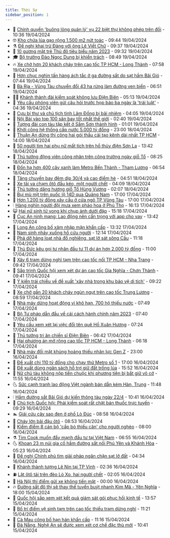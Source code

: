 ```yaml
---
title: Thời Sự
sidebar_position: 1
---
```


<!-- vnexpress-thoi-su:START -->
- 🦒 [Chính quyền &#39;buông lỏng quản lý&#39; vụ 22 biệt thự không phép trên đồi](https://vnexpress.net/chinh-quyen-buong-long-quan-ly-vu-22-biet-thu-khong-phep-tren-doi-4736285.html) - 10:36 19/04/2024
- 🤓 [Kho chứa lúa gạo rộng 1.500 m2 nứt toác](https://vnexpress.net/kho-chua-lua-gao-rong-1-500-m2-nut-toac-4736159.html) - 09:44 19/04/2024
- ⚗️ [Đề nghị khai trừ Đảng với ông Lê Viết Chữ](https://vnexpress.net/de-nghi-khai-tru-dang-voi-ong-le-viet-chu-4736266.html) - 09:37 19/04/2024
- 🌊 [10 gương mặt trẻ Thủ đô tiêu biểu năm 2023](https://vnexpress.net/10-guong-mat-tre-thu-do-tieu-bieu-nam-2023-4736223.html) - 09:32 19/04/2024
- 🎓 [Bộ trưởng Đào Ngọc Dung bị khiển trách](https://vnexpress.net/bo-truong-dao-ngoc-dung-bi-khien-trach-4724425.html) - 08:49 19/04/2024
- 🔥 [Xe chở hơn 20 khách cháy trên cao tốc TP HCM - Long Thành](https://vnexpress.net/xe-cho-hon-20-khach-chay-tren-cao-toc-tp-hcm-long-thanh-4736213.html) - 07:58 19/04/2024
- 🦏 [Hơn chục nghìn tấn hàng ách tắc ở ga đường sắt do sạt hầm Bãi Gió](https://vnexpress.net/hon-chuc-nghin-tan-hang-ach-tac-o-ga-duong-sat-do-sat-ham-bai-gio-4736155.html) - 07:44 19/04/2024
- 👺 [Bà Rịa - Vũng Tàu chuyển đổi 43 ha rừng làm đường ven biển](https://vnexpress.net/ba-ria-vung-tau-chuyen-doi-43-ha-rung-lam-duong-ven-bien-4736163.html) - 06:51 19/04/2024
- 🧑‍🏫 [Khánh thành đài kiểm soát không lưu Điện Biên](https://vnexpress.net/khanh-thanh-dai-kiem-soat-khong-luu-dien-bien-4736122.html) - 05:13 19/04/2024
- 🚦 [Yêu cầu phóng viên gửi câu hỏi trước họp báo ba ngày là &#39;trái luật&#39;](https://vnexpress.net/yeu-cau-phong-vien-gui-cau-hoi-truoc-hop-bao-ba-ngay-la-trai-luat-4736070.html) - 04:36 19/04/2024
- 🎉 [Cựu bí thư và chủ tịch tỉnh Lâm Đồng bị bãi nhiệm](https://vnexpress.net/cuu-bi-thu-va-chu-tich-tinh-lam-dong-bi-bai-nhiem-4736081.html) - 04:05 19/04/2024
- 🦒 [Nội Bài vào top 100 sân bay tốt nhất thế giới](https://vnexpress.net/noi-bai-vao-top-100-san-bay-tot-nhat-the-gioi-4736000.html) - 02:40 19/04/2024
- 🤗 [Tượng đài con tàu tập kết ở Sầm Sơn thành hình](https://vnexpress.net/tuong-dai-con-tau-tap-ket-o-sam-son-thanh-hinh-4735879.html) - 01:01 19/04/2024
- 💼 [Khởi công hệ thống cấp nước 5.000 tỷ đồng](https://vnexpress.net/khoi-cong-he-thong-cap-nuoc-5-000-ty-dong-4735914.html) - 23:00 18/04/2024
- 🤩 [Thuận An dừng thi công hai gói thầu cải tạo kênh dài nhất TP HCM](https://vnexpress.net/thuan-an-dung-thi-cong-hai-goi-thau-cai-tao-kenh-dai-nhat-tp-hcm-4735899.html) - 14:00 18/04/2024
- 🤡 [50 người tìm hai phụ nữ mất tích trên hồ thủy điện Sơn La](https://vnexpress.net/50-nguoi-tim-hai-phu-nu-mat-tich-tren-ho-thuy-dien-son-la-4735894.html) - 13:42 18/04/2024
- 💯 [Thủ tướng động viên công nhân trên công trường ngày giỗ Tổ](https://vnexpress.net/thu-tuong-dong-vien-cong-nhan-tren-cong-truong-ngay-gio-to-4735832.html) - 08:25 18/04/2024
- 👺 [Đốn hạ hơn 400 cây xanh làm Metro Bến Thành - Tham Lương](https://vnexpress.net/don-ha-hon-400-cay-xanh-lam-metro-ben-thanh-tham-luong-4735830.html) - 06:54 18/04/2024
- 🌮 [Tăng chuyến bay đêm dịp 30/4 và cao điểm hè](https://vnexpress.net/tang-chuyen-bay-dem-dip-30-4-va-cao-diem-he-4735790.html) - 04:51 18/04/2024
- 🥸 [Xe tải va chạm ôtô đầu kéo, một người chết](https://vnexpress.net/xe-tai-va-cham-oto-dau-keo-mot-nguoi-chet-4735789.html) - 04:09 18/04/2024
- 🐻 [Thủ tướng dâng hương giỗ Tổ Hùng Vương](https://vnexpress.net/thu-tuong-dang-huong-gio-to-hung-vuong-4735732.html) - 02:07 18/04/2024
- 👀 [Bụi mù mịt trên quốc lộ 14D qua Quảng Nam](https://vnexpress.net/bui-mu-mit-tren-quoc-lo-14d-qua-quang-nam-4735369.html) - 17:00 17/04/2024
- 🤔 [Hơn 1.200 tỷ đồng xây cầu ở cửa ngõ TP Vũng Tàu](https://vnexpress.net/hon-1-200-ty-dong-xay-cau-o-cua-ngo-tp-vung-tau-4735593.html) - 17:00 17/04/2024
- 🕯 [Hàng nghìn người đội mưa xem pháo hoa ở Phú Thọ](https://vnexpress.net/hang-nghin-nguoi-doi-mua-xem-phao-hoa-o-phu-tho-4735678.html) - 16:13 17/04/2024
- 😺 [Hai nữ sinh tử vong khi chụp ảnh dưới đập](https://vnexpress.net/hai-nu-sinh-tu-vong-khi-chup-anh-duoi-dap-4735669.html) - 15:18 17/04/2024
- 🦆 [Cục An ninh mạng: Lao động nên cẩn trọng với app cho vay](https://vnexpress.net/cuc-an-ninh-mang-lao-dong-nen-can-trong-voi-app-cho-vay-4735638.html) - 13:42 17/04/2024
- 🧰 [Long An công bố xâm nhập mặn khẩn cấp](https://vnexpress.net/long-an-cong-bo-xam-nhap-man-khan-cap-4735647.html) - 13:32 17/04/2024
- 🦍 [Nam sinh nhảy xuống hồ cứu người](https://vnexpress.net/nam-sinh-nhay-xuong-ho-cuu-nguoi-4735642.html) - 12:14 17/04/2024
- 🧰 [Phá dỡ hàng loạt nhà đổ nghiêng, sạt lở sát sông Cầu](https://video.vnexpress.net/pha-do-hang-loat-nha-do-nghieng-sat-lo-sat-song-cau-4735464.html) - 11:18 17/04/2024
- 💃 [Thủ Đức kêu gọi tư nhân đầu tư 11 dự án hơn 2.000 tỷ đồng](https://vnexpress.net/thu-duc-keu-goi-tu-nhan-dau-tu-11-du-an-hon-2-000-ty-dong-4735610.html) - 11:00 17/04/2024
- 🧰 [Xây 6 trạm dừng nghỉ tạm trên cao tốc nối TP HCM - Nha Trang](https://vnexpress.net/xay-6-tram-dung-nghi-tam-tren-cao-toc-noi-tp-hcm-nha-trang-4735524.html) - 09:42 17/04/2024
- 🚀 [Sắp trình Quốc hội xem xét dự án cao tốc Gia Nghĩa - Chơn Thành](https://vnexpress.net/sap-trinh-quoc-hoi-xem-xet-du-an-cao-toc-gia-nghia-chon-thanh-4735511.html) - 09:41 17/04/2024
- 🎊 [Ý kiến trái chiều về đề xuất &#39;xây nhà trong khu bảo vệ di tích&#39;](https://vnexpress.net/y-kien-trai-chieu-ve-de-xuat-xay-nha-trong-khu-bao-ve-di-tich-4735276.html) - 09:22 17/04/2024
- 🤭 [Xe chở gần 20 khách cháy ngùn ngụt trên cao tốc Trung Lương](https://vnexpress.net/xe-cho-gan-20-khach-chay-ngun-ngut-tren-cao-toc-trung-luong-4735512.html) - 08:59 17/04/2024
- 🤗 [Nhà máy dừng hoạt động vì khô hạn, 700 hộ thiếu nước](https://vnexpress.net/nha-may-dung-hoat-dong-vi-kho-han-700-ho-thieu-nuoc-4735449.html) - 07:49 17/04/2024
- 🌈 [Bộ Tư pháp dẫn đầu về cải cách hành chính năm 2023](https://vnexpress.net/bo-tu-phap-dan-dau-ve-cai-cach-hanh-chinh-nam-2023-4735280.html) - 07:40 17/04/2024
- 🦣 [Yêu cầu xem xét lại việc đổi tên quê Hồ Xuân Hương](https://vnexpress.net/yeu-cau-xem-xet-lai-viec-doi-ten-que-ho-xuan-huong-4735412.html) - 07:24 17/04/2024
- 🎡 [Thủ tướng tri ân chiến sĩ Điện Biên](https://vnexpress.net/thu-tuong-tri-an-chien-si-dien-bien-4735402.html) - 06:42 17/04/2024
- 🦏 [Hai phương án mở rộng cao tốc TP HCM - Long Thành](https://vnexpress.net/hai-phuong-an-mo-rong-cao-toc-tp-hcm-long-thanh-4735360.html) - 06:18 17/04/2024
- 🎊 [Nhà máy đối mặt khủng hoảng thiếu nhân lực Gen Z](https://vnexpress.net/nha-may-kho-tuyen-nhan-su-gen-z-4734279.html) - 23:00 16/04/2024
- 🫶 [Đề xuất chi 110 tỷ đồng cho chạy thử Metro số 1](https://vnexpress.net/de-xuat-chi-110-ty-dong-cho-chay-thu-metro-so-1-4735083.html) - 17:00 16/04/2024
- 🤔 [Đề xuất dùng ngân sách hỗ trợ giữ đất trồng lúa](https://vnexpress.net/de-xuat-dung-ngan-sach-ho-tro-giu-dat-trong-lua-4735172.html) - 15:52 16/04/2024
- 🤠 [Nữ chủ tàu không nộp tiền chuộc khi phương tiện bị bắt giữ vô cớ](https://vnexpress.net/nu-chu-tau-khong-nop-tien-chuoc-khi-phuong-tien-vo-co-bi-bat-giu-4734971.html) - 11:55 16/04/2024
- 🌜 [Sức cạnh tranh lao động Việt ngành bán dẫn kém Hàn, Trung](https://vnexpress.net/suc-canh-tranh-lao-dong-viet-nganh-ban-dan-kem-han-trung-4735112.html) - 11:48 16/04/2024
- 🕯 [Hầm đường sắt Bãi Gió dự kiến thông tàu ngày 22/4](https://vnexpress.net/ham-duong-sat-bai-gio-du-kien-thong-tau-ngay-22-4-4735103.html) - 10:41 16/04/2024
- 🤔 [Chủ tịch Quốc hội: Phải kiểm soát rất chặt bán thuốc trực tuyến](https://vnexpress.net/chu-tich-quoc-hoi-phai-kiem-soat-rat-chat-ban-thuoc-truc-tuyen-4735041.html) - 09:29 16/04/2024
- 🏊 [Giải cứu cây sao đen ở phố Lò Đúc](https://vnexpress.net/giai-cuu-cay-sao-den-o-pho-lo-duc-4735028.html) - 08:58 16/04/2024
- 🌮 [Cháy lớn bãi đậu ôtô](https://vnexpress.net/chay-lon-bai-dau-oto-4734981.html) - 08:53 16/04/2024
- 🫣 [Kiểm điểm 8 cán bộ &#39;cấp bò thiếu cân&#39; cho người nghèo](https://vnexpress.net/kiem-diem-8-can-bo-cap-bo-thieu-can-cho-nguoi-ngheo-4734935.html) - 08:00 16/04/2024
- ⚗️ [Tim Cook muốn đẩy mạnh đầu tư tại Việt Nam](https://vnexpress.net/tim-cook-muon-day-manh-dau-tu-tai-viet-nam-4734897.html) - 06:55 16/04/2024
- 🌜 [Khoan 23 m núi gia cố hầm đường sắt nối Phú Yên và Khánh Hòa](https://vnexpress.net/khoan-23-m-nui-gia-co-ham-duong-sat-noi-phu-yen-va-khanh-hoa-4734729.html) - 05:23 16/04/2024
- 🌁 [Đề nghị Chính phủ tìm giải pháp ngăn chặn sạt lở đất](https://vnexpress.net/de-nghi-chinh-phu-tim-giai-phap-ngan-chan-sat-lo-dat-4734885.html) - 04:34 16/04/2024
- 🐲 [Khánh thành tượng Lê Nin tại TP Vinh](https://vnexpress.net/khanh-thanh-tuong-le-nin-tai-tp-vinh-4734151.html) - 02:36 16/04/2024
- ⛽️ [Lật ôtô tải trên đèo Lò Xo, hai người chết](https://vnexpress.net/lat-oto-tai-tren-deo-lo-xo-hai-nguoi-chet-4734803.html) - 02:05 16/04/2024
- 🗽 [Hà Nội thí điểm gửi xe không tiền mặt](https://vnexpress.net/ha-noi-thi-diem-gui-xe-khong-tien-mat-4734700.html) - 00:00 16/04/2024
- 🔥 [Đường sắt đô thị sẽ thay thế tuyến buýt nhanh Kim Mã - Yên Nghĩa](https://vnexpress.net/duong-sat-do-thi-se-thay-the-tuyen-buyt-nhanh-kim-ma-yen-nghia-4734719.html) - 18:00 15/04/2024
- 💯 [Quốc hội sắp xem xét kết quả giám sát gói phục hồi kinh tế](https://vnexpress.net/quoc-hoi-sap-xem-xet-ket-qua-giam-sat-goi-phuc-hoi-kinh-te-4734693.html) - 13:57 15/04/2024
- 🦆 [Bố trí điểm vệ sinh tạm trên cao tốc thiếu trạm dừng nghỉ](https://vnexpress.net/bo-tri-diem-ve-sinh-tam-tren-cao-toc-thieu-tram-dung-nghi-4734627.html) - 11:21 15/04/2024
- 🫣 [Cà Mau công bố hạn hán khẩn cấp](https://vnexpress.net/ca-mau-cong-bo-han-han-khan-cap-4734651.html) - 11:16 15/04/2024
- 🤡 [Đà Nẵng, Nghệ An sẽ được xem xét cơ chế đặc thù mới](https://vnexpress.net/da-nang-nghe-an-se-duoc-xem-xet-co-che-dac-thu-moi-4734618.html) - 10:41 15/04/2024<!-- vnexpress-thoi-su:END -->